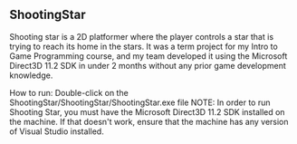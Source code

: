 ShootingStar
-------------

Shooting star is a 2D platformer where the player controls a star that is trying to reach its home in the stars. It was a term project for my Intro to Game Programming course, and my team developed it using the Microsoft Direct3D 11.2 SDK in under 2 months without any prior game development knowledge.
 
How to run: Double-click on the ShootingStar/ShootingStar/ShootingStar.exe file
NOTE: In order to run Shooting Star, you must have the Microsoft Direct3D 11.2 SDK installed on the machine. If that doesn't work, ensure that the machine has any version of Visual Studio installed.
